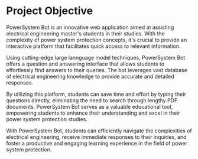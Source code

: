 # Project Objective
PowerSystem Bot is an innovative web application aimed at assisting electrical engineering master's students in their studies. With the complexity of power system protection concepts, it's crucial to provide an interactive platform that facilitates quick access to relevant information.

Using cutting-edge large lannguage model techniques, PowerSystem Bot offers a question and answering interface that allows students to effortlessly find answers to their queries. The bot leverages vast database of electrical engineering knowledge to provide accurate and detailed responses.

By utilizing this platform, students can save time and effort by typing their questions directly, eliminating the need to search through lengthy PDF documents. PowerSystem Bot serves as a valuable educational tool, empowering students to enhance their understanding and excel in their power system protection studies.

With PowerSystem Bot, students can efficiently navigate the complexities of electrical engineering, receive immediate responses to their inquiries, and foster a productive and engaging learning experience in the field of power system protection.